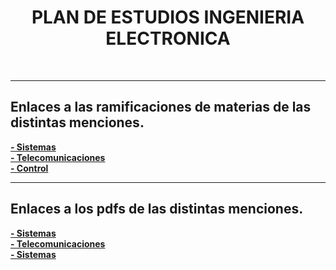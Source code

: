 <h1 align="center">
  PLAN DE ESTUDIOS INGENIERIA ELECTRONICA
</h1> <br>

---

## Enlaces a las ramificaciones de materias de las distintas menciones.

<strong>
  <a 
    href=Sistemas.md
  >- Sistemas</a>
</strong> <br>

<strong>
  <a 
    href=Tele.md
  >- Telecomunicaciones</a>
</strong> <br>

<strong>
  <a 
    href=Control.md
  >- Control</a>
</strong> <br>


---

## Enlaces a los pdfs de las distintas menciones.

<strong>
  <a 
    href=https://prefing.umsa.edu.bo/wp-content/uploads/2018/12/siatemas.pdf
  >- Sistemas</a>
</strong> <br>
<strong>
  <a 
    href=https://prefing.umsa.edu.bo/wp-content/uploads/2018/12/telecomunicaciones.pdf
  >- Telecomunicaciones</a>
</strong> <br>
<strong>
  <a 
    href=https://prefing.umsa.edu.bo/wp-content/uploads/2018/12/control.pdf
  >- Sistemas</a>
</strong> <br>





